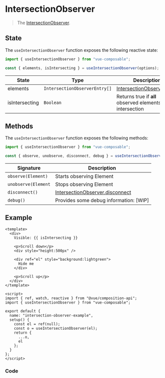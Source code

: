 # IntersectionObserver

> The [IntersectionObserver](https://developer.mozilla.org/en-US/docs/Web/API/Intersection_Observer_API).

## State

The `useIntersectionObserver` function exposes the following reactive state:

```js
import { useIntersectionObserver } from "vue-composable";

const { elements, isIntersecting } = useIntersectionObserver(options);
```

| State          | Type                          | Description                                                                                             |
| -------------- | ----------------------------- | ------------------------------------------------------------------------------------------------------- |
| elements       | `IntersectionObserverEntry[]` | [IntersectionObserverEntry](https://developer.mozilla.org/en-US/docs/Web/API/IntersectionObserverEntry) |
| isIntersecting | `Boolean`                     | Returns true if **all** observed elements are intersection                                              |

## Methods

The `useIntersectionObserver` function exposes the following methods:

```js
import { useIntersectionObserver } from "vue-composable";

const { observe, unobserve, disconnect, debug } = useIntersectionObserver();
```

| Signature           | Description                                                                                                         |
| ------------------- | ------------------------------------------------------------------------------------------------------------------- |
| `observe(Element)`  | Starts observing Element                                                                                            |
| `unobserve(Element` | Stops observing Element                                                                                             |
| `disconnect()`      | [IntersectionObserver.disconnect](https://developer.mozilla.org/en-US/docs/Web/API/IntersectionObserver/disconnect) |
| `debug()`           | Provides some debug information: [WIP]                                                                              |

## Example

```vue
<template>
  <div>
    Visible: {{ isIntersecting }}

    <p>Scroll down</p>
    <div style="height:500px" />

    <div ref="el" style="background:lightgreen">
      Hide me
    </div>

    <p>Scroll up</p>
  </div>
</template>

<script>
import { ref, watch, reactive } from "@vue/composition-api";
import { useIntersectionObserver } from "vue-composable";

export default {
  name: "intersection-observer-example",
  setup() {
    const el = ref(null);
    const o = useIntersectionObserver(el);
    return {
      ...o,
      el
    };
  }
};
</script>
```

### Code

<intersection-observer-example/>
